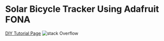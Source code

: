 # Solar Bicycle Tracker Using Adafruit FONA
[DIY Tutorial Page](https://www.voltaicsystems.com/blog/solar-bicycle-tracker-using-adafruit-fona/)
![stack Overflow](Device.jpg)

